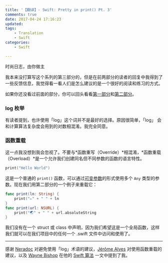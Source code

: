 ```yaml
---
title: '【翻译】- Swift: Pretty in print() Pt. 3'
comments: true
date: 2017-04-24 17:16:23
updated:
tags:
	- Translation
	- Swift
categories:
	- Swift

---
```


<!-- more -->
时尚日志，由你做主

我本来没打算写这个系列的第三部分的，但是在前两部分的读者的回复中我得到了一些反馈信息，我觉得看一看人们是怎么建议的是一个很好的阅读和练习的方式。

如果你还没看过前面的部分，你可以回头看看[第一部分](http://swift.gg/2016/08/03/swift-prettify-your-print-statements-pt-1/)和[第二部分](http://swift.gg/2016/08/23/swift-pretty-in-print-pt-2/)。


### log 枚举

有读者提到，也许使用「log」这个词并不是最好的选择。原因很简单，「log」 会和计算算法复杂度会用到的对数相混淆。我完全同意。

### 函数重载

这一点我没想到我会忽视了。不要与*函数重写（Override）*相混淆，*函数重载（Overload）*是一个允许我们创建同名但不同参数的函数的语言特性。

```swift
print("Hello World")
```

这是一个普通的 `print()` 函数，可以通过[可变参数](https://developer.apple.com/library/ios/documentation/Swift/Conceptual/Swift_Programming_Language/Functions.html#//apple_ref/doc/uid/TP40014097-CH10-ID158)的形式使用多个 `Any` 类型的参数。现在我们用第二部分的一个例子来重载它：

```swift
func print(ln: String) {
    print("✏️" + " " + ln
}
func print(url: NSURL) {
    print("🌏" + " " + url.absoluteString
}
```

我们没有在一个 struct 或 class 中声明，因为我们希望这是一个全局函数，这样我们就可以在我们项目中的任何一个 .swift 文件中访问和使用了。

---

感谢 [Neradoc](https://medium.com/u/5019d2d3b0ad) 对避免使用「log」术语的建议，[Jérôme Alves](https://medium.com/u/953da4a7dd9e) 对使用函数重载的建议，以及 [Wayne Bishop](https://medium.com/u/a3ef8a71c02c) 在他的 [Swift 算法](http://swiftalgorithms.curated.co/) 一文中提到了我。